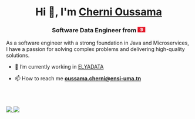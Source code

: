 <h1 align="center">Hi 👋, I'm <a href="https://cherni-oussama.github.io/" target="blank">
Cherni Oussama</a></h1>
<h3 align="center"> Software Data Engineer from <img src='TN@2x.png' width='21' height='15'> </h3>

As a software engineer with a strong foundation in Java and Microservices, I have a passion for solving complex problems and delivering high-quality solutions. 


- 🔭 I’m currently working in <a href="https://www.elyadata.com/" target="blank">ELYADATA</a>


- 📫 How to reach me **oussama.cherni@ensi-uma.tn**


</br>

<br/>
<p align="left">
  <a href="https://abhigyantrips.dev/">
  <img width="49.5%" src="https://github-readme-stats.vercel.app/api?username=cherni-oussama&show_icons=true&theme=transparent" />
  <img width="49.5%" src="https://streak-stats.demolab.com/?user=cherni-oussama&theme=tokyonight" />
  </a>
</p>
<br>
